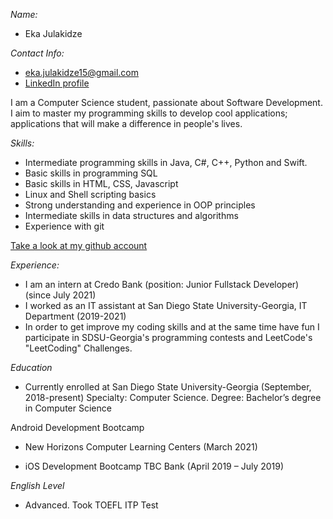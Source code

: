 *Name:* 
* Eka Julakidze


*Contact Info:*
* eka.julakidze15@gmail.com
* [LinkedIn profile](linkedin.com/in/eka-julakidze-44a612202)


I am a Computer Science student, passionate about Software Development. I aim to master my programming skills to develop cool applications; applications that will make a difference in people's lives. 


*Skills:*
* Intermediate programming skills in Java, C#, C++, Python and Swift. 
* Basic skills in programming SQL
* Basic skills in HTML, CSS, Javascript
* Linux and Shell scripting basics
* Strong understanding and experience in OOP principles
* Intermediate skills in data structures and algorithms
* Experience with git 

[Take a look at my github account](https://github.com/Eka-Julakidze)


*Experience:*
* I am an intern at Credo Bank (position: Junior Fullstack Developer) (since July 2021)
* I worked as an IT assistant at San Diego State University-Georgia, IT Department (2019-2021)
* In order to get improve my coding skills and at the same time have fun I participate in SDSU-Georgia's programming contests and LeetCode's "LeetCoding" Challenges. 


*Education*
* Currently enrolled at San Diego State University-Georgia (September, 2018-present) Specialty: Computer Science. Degree: Bachelor’s degree in Computer Science 

Android Development Bootcamp
* New Horizons Computer Learning Centers (March 2021)

* iOS Development Bootcamp
TBC Bank (April 2019 – July 2019)


*English Level*
* Advanced. Took TOEFL ITP Test





